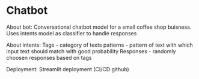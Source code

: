 # Chatbot

About bot: 
Conversational chatbot model for a small coffee shop buisness. Uses intents model as classifier to handle responses

About intents:
Tags - category of texts
patterns - pattern of text with which input text should match with good probability
Responses - randomly choosen responses based on tags

Deployment:
Streamlit deployment (CI/CD github)
